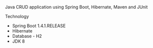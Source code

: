
Java CRUD application using Spring Boot, Hibernate, Maven and JUnit


Technology 
 - Spring Boot 1.4.1.RELEASE
 - Hibernate
 - Database - H2
 - JDK 8